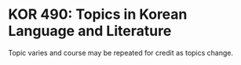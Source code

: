 # KOR 490: Topics in Korean Language and Literature

Topic varies and course may be repeated for credit as topics change.